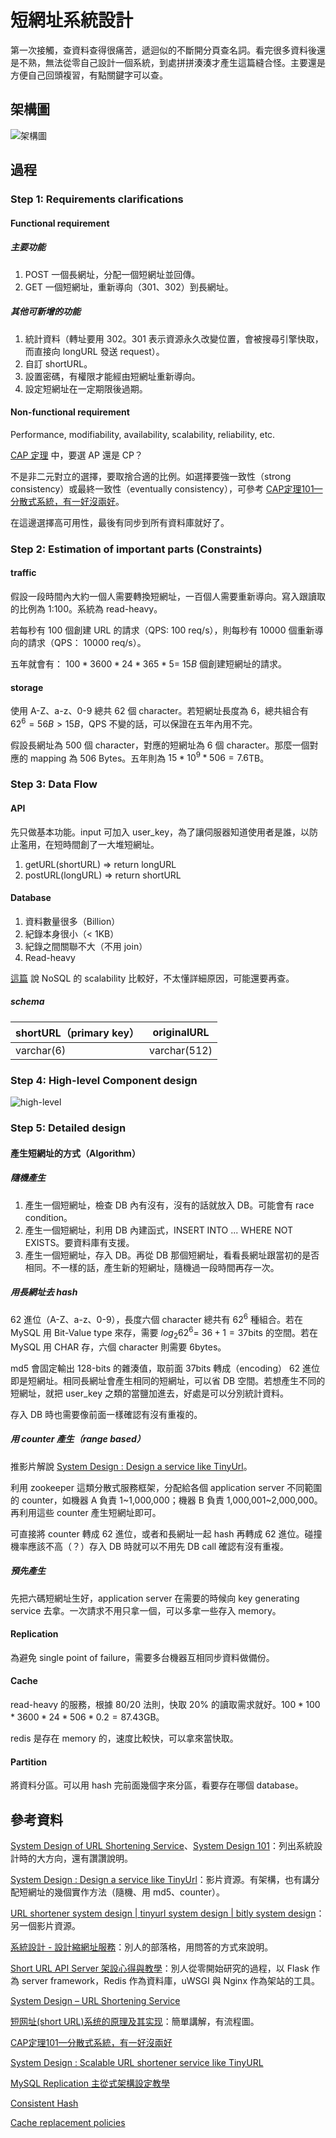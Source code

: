 # 短網址系統設計

第一次接觸，查資料查得很痛苦，遞迴似的不斷開分頁查名詞。看完很多資料後還是不熟，無法從零自己設計一個系統，到處拼拼湊湊才產生這篇縫合怪。主要還是方便自己回頭複習，有點關鍵字可以查。

## 架構圖

![架構圖](hw1.svg)

## 過程

### Step 1: Requirements clarifications

#### Functional requirement

##### 主要功能

1. POST 一個長網址，分配一個短網址並回傳。
2. GET 一個短網址，重新導向（301、302）到長網址。

##### 其他可新增的功能

1. 統計資料（轉址要用 302。301 表示資源永久改變位置，會被搜尋引擎快取，而直接向 longURL 發送 request）。
2. 自訂 shortURL。
3. 設置密碼，有權限才能經由短網址重新導向。
4. 設定短網址在一定期限後過期。

#### Non-functional requirement

Performance, modifiability, availability, scalability, reliability, etc.

[CAP 定理](https://zh.wikipedia.org/wiki/CAP%E5%AE%9A%E7%90%86) 中，要選 AP 還是 CP？

不是非二元對立的選擇，要取捨合適的比例。如選擇要強一致性（strong consistency）或最終一致性（eventually consistency），可參考 [CAP定理101—分散式系統，有一好沒兩好](https://medium.com/%E5%BE%8C%E7%AB%AF%E6%96%B0%E6%89%8B%E6%9D%91/cap%E5%AE%9A%E7%90%86101-3fdd10e0b9a)。

在這邊選擇高可用性，最後有同步到所有資料庫就好了。

### Step 2: Estimation of important parts (Constraints)

#### traffic

假設一段時間內大約一個人需要轉換短網址，一百個人需要重新導向。寫入跟讀取的比例為 1:100。系統為 read-heavy。

若每秒有 100 個創建 URL 的請求（QPS: 100 req/s），則每秒有 10000 個重新導向的請求（QPS： 10000 req/s）。

五年就會有： $100 * 3600 * 24 * 365 * 5 =~ 15B$ 個創建短網址的請求。

#### storage

使用 A-Z、a-z、0-9 總共 62 個 character。若短網址長度為 6，總共組合有 $62^6 = 56B > 15B$，QPS 不變的話，可以保證在五年內用不完。

假設長網址為 500 個 character，對應的短網址為 6 個 character。那麼一個對應的 mapping 為 506 Bytes。五年則為 $15 * 10^9 * 506 = 7.6$TB。

### Step 3: Data Flow


#### API

先只做基本功能。input 可加入 user_key，為了讓伺服器知道使用者是誰，以防止濫用，在短時間創了一大堆短網址。

1. getURL(shortURL) => return longURL
2. postURL(longURL) => return shortURL

#### Database

1. 資料數量很多（Billion）
2. 紀錄本身很小（< 1KB）
3. 紀錄之間關聯不大（不用 join）
4. Read-heavy

[這篇](https://www.geeksforgeeks.org/system-design-url-shortening-service/) 說 NoSQL 的 scalability 比較好，不太懂詳細原因，可能還要再查。

##### schema

| shortURL（primary key） | originalURL  |
| ----------------------- | ------------ |
| varchar(6)              | varchar(512) |

### Step 4: High-level Component design

![high-level](high-level.svg)

### Step 5: Detailed design

#### 產生短網址的方式（Algorithm）

##### 隨機產生

1. 產生一個短網址，檢查 DB 內有沒有，沒有的話就放入 DB。可能會有 race condition。
2. 產生一個短網址，利用 DB 內建函式，INSERT INTO ... WHERE NOT EXISTS。要資料庫有支援。
3. 產生一個短網址，存入 DB。再從 DB 那個短網址，看看長網址跟當初的是否相同。不一樣的話，產生新的短網址，隨機過一段時間再存一次。

##### 用長網址去 hash

62 進位（A-Z、a-z、0-9），長度六個 character 總共有 $62^6$ 種組合。若在 MySQL 用 Bit-Value type 來存，需要 $log_{2}{62^6} =~ 36 + 1 = 37$bits 的空間。若在 MySQL 用 CHAR 存，六個 character 則需要 6bytes。

md5 會固定輸出 128-bits 的雜湊值，取前面 37bits 轉成（encoding） 62 進位即是短網址。相同長網址會產生相同的短網址，可以省 DB 空間。若想產生不同的短網址，就把 user_key 之類的當鹽加進去，好處是可以分別統計資料。

存入 DB 時也需要像前面一樣確認有沒有重複的。

##### 用 counter 產生（range based）

推影片解說 [System Design : Design a service like TinyUrl](https://youtu.be/fMZMm_0ZhK4?t=1056)。

利用 zookeeper 這類分散式服務框架，分配給各個 application server 不同範圍的 counter，如機器 A 負責 1~1,000,000；機器 B 負責 1,000,001~2,000,000。再利用這些 counter 產生短網址即可。

可直接將 counter 轉成 62 進位，或者和長網址一起 hash 再轉成 62 進位。碰撞機率應該不高（？）存入 DB 時就可以不用先 DB call 確認有沒有重複。

##### 預先產生

先把六碼短網址生好，application server 在需要的時候向 key generating service 去拿。一次請求不用只拿一個，可以多拿一些存入 memory。

#### Replication

為避免 single point of failure，需要多台機器互相同步資料做備份。

#### Cache

read-heavy 的服務，根據 80/20 法則，快取 20% 的讀取需求就好。$100 * 100 * 3600 * 24 * 506 * 0.2 = 87.43$GB。

redis 是存在 memory 的，速度比較快，可以拿來當快取。

#### Partition

將資料分區。可以用 hash 完前面幾個字來分區，看要存在哪個 database。

## 參考資料

[System Design of URL Shortening Service](https://towardsdatascience.com/system-design-of-url-shortening-service-b325b18c8f88)、[System Design 101](https://towardsdatascience.com/system-design-101-b8f15162ef7c)：列出系統設計時的大方向，還有讚讚說明。

[System Design : Design a service like TinyUrl](https://www.youtube.com/watch?v=fMZMm_0ZhK4)：影片資源。有架構，也有講分配短網址的幾個實作方法（隨機、用 md5、counter）。

[URL shortener system design | tinyurl system design | bitly system design](https://www.youtube.com/watch?v=JQDHz72OA3c)：另一個影片資源。

[系統設計 - 設計縮網址服務](https://www.jyt0532.com/2019/12/05/design-tiny-url/)：別人的部落格，用問答的方式來說明。

[Short URL API Server 架設心得與教學](https://hackmd.io/@Xpz2MX78SomsO4mV3ejdqg/SyvmmBCfX?type=view)：別人從零開始研究的過程，以 Flask 作為 server framework，Redis 作為資料庫，uWSGI 與 Nginx 作為架站的工具。

[System Design – URL Shortening Service](https://www.geeksforgeeks.org/system-design-url-shortening-service/)

[短网址(short URL)系统的原理及其实现](https://hufangyun.com/2017/short-url/)：簡單講解，有流程圖。

[CAP定理101—分散式系統，有一好沒兩好](https://medium.com/%E5%BE%8C%E7%AB%AF%E6%96%B0%E6%89%8B%E6%9D%91/cap%E5%AE%9A%E7%90%86101-3fdd10e0b9a)

[System Design : Scalable URL shortener service like TinyURL](https://medium.com/@sandeep4.verma/system-design-scalable-url-shortener-service-like-tinyurl-106f30f23a82)

[MySQL Replication 主從式架構設定教學](https://blog.toright.com/posts/5062/mysql-replication-%E4%B8%BB%E5%BE%9E%E5%BC%8F%E6%9E%B6%E6%A7%8B%E8%A8%AD%E5%AE%9A%E6%95%99%E5%AD%B8.html)

[Consistent Hash](https://ithelp.ithome.com.tw/articles/10226170)

[Cache replacement policies](https://en.wikipedia.org/wiki/Cache_replacement_policies#Least_recently_used_(LRU))